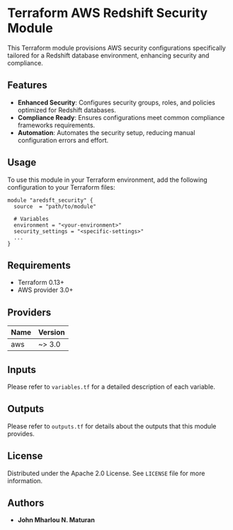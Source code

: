 # Terraform AWS Redshift Security Module

This Terraform module provisions AWS security configurations specifically tailored for a Redshift database environment, enhancing security and compliance.

## Features

- **Enhanced Security**: Configures security groups, roles, and policies optimized for Redshift databases.
- **Compliance Ready**: Ensures configurations meet common compliance frameworks requirements.
- **Automation**: Automates the security setup, reducing manual configuration errors and effort.

## Usage

To use this module in your Terraform environment, add the following configuration to your Terraform files:

```hcl
module "aredsft_security" {
  source  = "path/to/module"

  # Variables
  environment = "<your-environment>"
  security_settings = "<specific-settings>"
  ...
}
```

## Requirements

- Terraform 0.13+
- AWS provider 3.0+

## Providers

| Name | Version |
|------|---------|
| aws | ~> 3.0 |

## Inputs

Please refer to `variables.tf` for a detailed description of each variable.

## Outputs

Please refer to `outputs.tf` for details about the outputs that this module provides.

## License

Distributed under the Apache 2.0 License. See `LICENSE` file for more information.

## Authors

- **John Mharlou N. Maturan**
